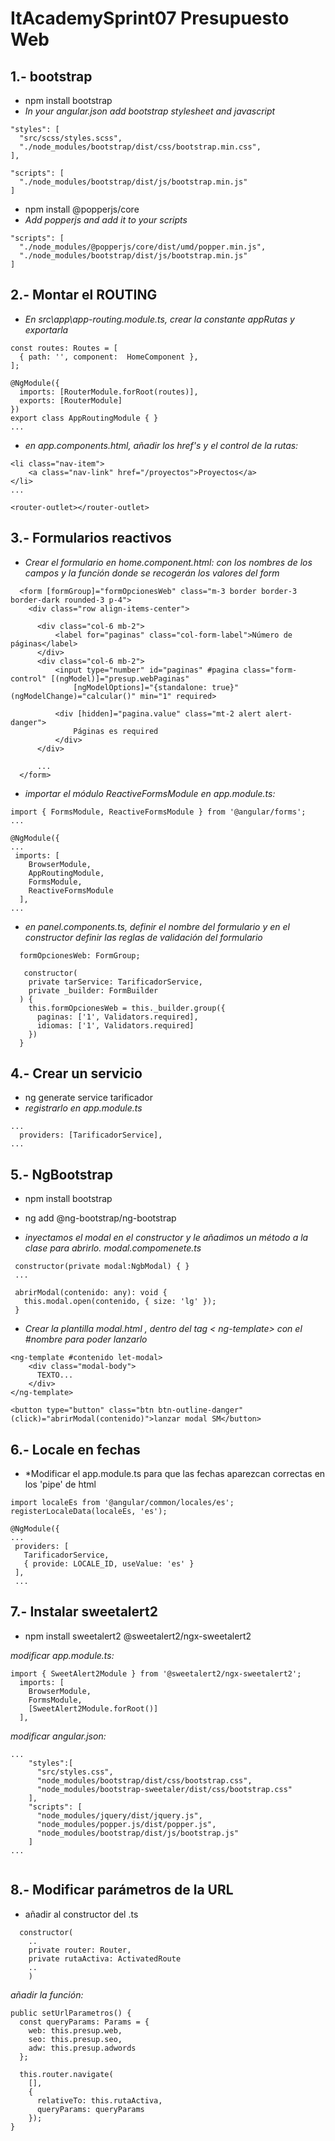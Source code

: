 # ItAcademySprint07 Presupuesto Web

## 1.- bootstrap
- npm install bootstrap
- *In your angular.json add bootstrap stylesheet and javascript*
```
"styles": [
  "src/scss/styles.scss",
  "./node_modules/bootstrap/dist/css/bootstrap.min.css",
],

"scripts": [
  "./node_modules/bootstrap/dist/js/bootstrap.min.js"
]
```
- npm install @popperjs/core 
- *Add popperjs and add it to your scripts*
```
"scripts": [
  "./node_modules/@popperjs/core/dist/umd/popper.min.js",
  "./node_modules/bootstrap/dist/js/bootstrap.min.js"
]
```
## 2.- Montar el ROUTING  
- *En src\app\app-routing.module.ts, crear la constante appRutas y exportarla*
```
const routes: Routes = [
  { path: '', component:  HomeComponent },
];

@NgModule({
  imports: [RouterModule.forRoot(routes)],
  exports: [RouterModule]
})
export class AppRoutingModule { }
...
```
- *en app.components.html, añadir los href's y el control de la rutas:*

```
<li class="nav-item">
    <a class="nav-link" href="/proyectos">Proyectos</a>
</li>
...

<router-outlet></router-outlet>
```
## 3.- Formularios reactivos
- *Crear el formulario en home.component.html: con los nombres de los campos y la función donde se recogerán los valores del form*
```
  <form [formGroup]="formOpcionesWeb" class="m-3 border border-3 border-dark rounded-3 p-4">
    <div class="row align-items-center">

      <div class="col-6 mb-2">
          <label for="paginas" class="col-form-label">Número de páginas</label>
      </div>
      <div class="col-6 mb-2">
          <input type="number" id="paginas" #pagina class="form-control" [(ngModel)]="presup.webPaginas"
              [ngModelOptions]="{standalone: true}" (ngModelChange)="calcular()" min="1" required>

          <div [hidden]="pagina.value" class="mt-2 alert alert-danger">
              Páginas es required
          </div>
      </div>

      ...
  </form>
```
- *importar el módulo ReactiveFormsModule en app.module.ts:*
```
import { FormsModule, ReactiveFormsModule } from '@angular/forms';
...

@NgModule({
...
 imports: [
    BrowserModule,
    AppRoutingModule,
    FormsModule,
    ReactiveFormsModule
  ],
...
```
- *en panel.components.ts, definir el nombre del formulario y en el constructor definir las reglas de validación del formulario*
```
  formOpcionesWeb: FormGroup;

   constructor(
    private tarService: TarificadorService,
    private _builder: FormBuilder
  ) {
    this.formOpcionesWeb = this._builder.group({
      paginas: ['1', Validators.required],
      idiomas: ['1', Validators.required]
    })
  }
  ```

## 4.- Crear un servicio
- ng generate service tarificador
- *registrarlo en app.module.ts*
```
...
  providers: [TarificadorService],
...
```

## 5.- NgBootstrap
- npm install bootstrap
- ng add @ng-bootstrap/ng-bootstrap
 
 - *inyectamos el modal en el constructor y le añadimos un método a la clase para abrirlo. modal.compomenete.ts*
 ```
  constructor(private modal:NgbModal) { }
  ...
  
  abrirModal(contenido: any): void {
    this.modal.open(contenido, { size: 'lg' });
  }
```
- *Crear la plantilla modal.html , dentro del tag < ng-template>  con el  #nombre para poder lanzarlo*
```
<ng-template #contenido let-modal>   
    <div class="modal-body">
      TEXTO...
    </div>  
</ng-template>

<button type="button" class="btn btn-outline-danger" (click)="abrirModal(contenido)">lanzar modal SM</button>
 ```

## 6.- Locale en fechas  
 - *Modificar el app.module.ts para que las fechas aparezcan correctas en los 'pipe' de html
 ``` 
import localeEs from '@angular/common/locales/es';
registerLocaleData(localeEs, 'es');

@NgModule({
 ...
  providers: [
    TarificadorService,
    { provide: LOCALE_ID, useValue: 'es' }
  ],
  ... 
```


## 7.- Instalar  sweetalert2
- npm install sweetalert2 @sweetalert2/ngx-sweetalert2 

*modificar app.module.ts:*
```
import { SweetAlert2Module } from '@sweetalert2/ngx-sweetalert2';
  imports: [
    BrowserModule,
    FormsModule,
    [SweetAlert2Module.forRoot()]
  ],

```
*modificar angular.json:*
```
...
    "styles":[
      "src/styles.css",
      "node_modules/bootstrap/dist/css/bootstrap.css",
      "node_modules/bootstrap-sweetaler/dist/css/bootstrap.css"
    ],
    "scripts": [
      "node_modules/jquery/dist/jquery.js",
      "node_modules/popper.js/dist/popper.js",
      "node_modules/bootstrap/dist/js/bootstrap.js"           
    ]
...
    
```
## 8.- Modificar parámetros de la URL
- añadir al constructor del .ts 
 
```
  constructor(
    ..
    private router: Router,
    private rutaActiva: ActivatedRoute
    ..
    )
```
*añadir la función:*
``` 
public setUrlParametros() {
  const queryParams: Params = {
    web: this.presup.web,
    seo: this.presup.seo,
    adw: this.presup.adwords
  };

  this.router.navigate(
    [],
    {
      relativeTo: this.rutaActiva,
      queryParams: queryParams
    });
}

    
```